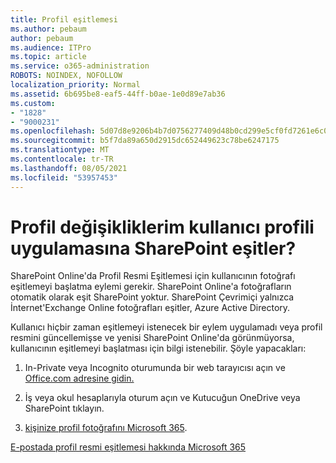 ```yaml
---
title: Profil eşitlemesi
ms.author: pebaum
author: pebaum
ms.audience: ITPro
ms.topic: article
ms.service: o365-administration
ROBOTS: NOINDEX, NOFOLLOW
localization_priority: Normal
ms.assetid: 6b695be8-eaf5-44ff-b0ae-1e0d89e7ab36
ms.custom:
- "1828"
- "9000231"
ms.openlocfilehash: 5d07d8e9206b4b7d0756277409d48b0cd299e5cf0fd7261e6c0ad75dfe8648f1
ms.sourcegitcommit: b5f7da89a650d2915dc652449623c78be6247175
ms.translationtype: MT
ms.contentlocale: tr-TR
ms.lasthandoff: 08/05/2021
ms.locfileid: "53957453"
---
```

# <a name="when-do-my-profile-changes-sync-to-the-sharepoint-user-profile-application"></a>Profil değişikliklerim kullanıcı profili uygulamasına SharePoint eşitler?

SharePoint Online'da Profil Resmi Eşitlemesi için kullanıcının fotoğrafı eşitlemeyi başlatma eylemi gerekir. SharePoint Online'a fotoğrafların otomatik olarak eşit SharePoint yoktur. SharePoint Çevrimiçi yalnızca İnternet'Exchange Online fotoğrafları eşitler, Azure Active Directory.

Kullanıcı hiçbir zaman eşitlemeyi istenecek bir eylem uygulamadı veya profil resmini güncellemişse ve yenisi SharePoint Online'da görünmüyorsa, kullanıcının eşitlemeyi başlatması için bilgi istenebilir. Şöyle yapacakları:

1. In-Private veya Incognito oturumunda bir web tarayıcısı açın ve [Office.com adresine gidin.](https://www.office.com/)

2. İş veya okul hesaplarıyla oturum açın ve Kutucuğun OneDrive veya SharePoint tıklayın.

3. [kişinize profil fotoğrafını Microsoft 365](https://support.office.com/article/Add-your-profile-photo-to-Office-365-2eaf93fd-b3f1-43b9-9cdc-bdcd548435b7).

[E-postada profil resmi eşitlemesi hakkında Microsoft 365](https://support.office.com/article/Information-about-user-profile-synchronization-in-SharePoint-Online-177eb196-5887-43c9-84c3-b98a43d35129)

